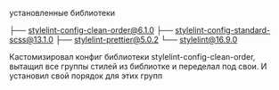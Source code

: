 установленные библиотеки

├── stylelint-config-clean-order@6.1.0
├── stylelint-config-standard-scss@13.1.0
├── stylelint-prettier@5.0.2
└── stylelint@16.9.0

Кастомизировал конфиг библиотеки stylelint-config-clean-order,
вытащил все группы стилей из библиотке и переделал под свои.
И установил свой порядок для этих групп
